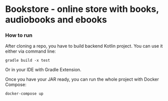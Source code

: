 # Bookstore - online store with books, audiobooks and ebooks

### How to run

After cloning a repo, you have to build backend Kotlin project. You can use it either via command line:
```
gradle build -x test
```
Or in your IDE with Gradle Extension.

Once you have your JAR ready, you can run the whole project with Docker Compose:
```
docker-compose up
```
